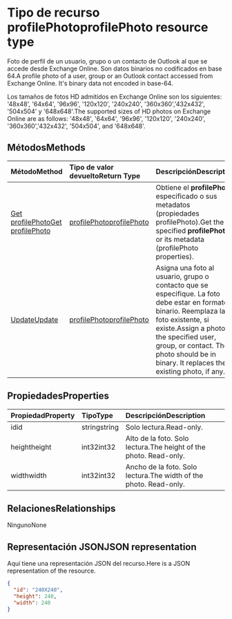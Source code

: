 # <a name="profilephoto-resource-type"></a><span data-ttu-id="3d5bb-101">Tipo de recurso profilePhoto</span><span class="sxs-lookup"><span data-stu-id="3d5bb-101">profilePhoto resource type</span></span>
<span data-ttu-id="3d5bb-p101">Foto de perfil de un usuario, grupo o un contacto de Outlook al que se accede desde Exchange Online. Son datos binarios no codificados en base 64.</span><span class="sxs-lookup"><span data-stu-id="3d5bb-p101">A profile photo of a user, group or an Outlook contact accessed from Exchange Online. It's binary data not encoded in base-64.</span></span>

<span data-ttu-id="3d5bb-104">Los tamaños de fotos HD admitidos en Exchange Online son los siguientes: '48x48', '64x64', '96x96', '120x120', '240x240', '360x360','432x432', '504x504' y '648x648'.</span><span class="sxs-lookup"><span data-stu-id="3d5bb-104">The supported sizes of HD photos on Exchange Online are as follows: '48x48', '64x64', '96x96', '120x120', '240x240', '360x360','432x432', '504x504', and '648x648'.</span></span> 

## <a name="methods"></a><span data-ttu-id="3d5bb-105">Métodos</span><span class="sxs-lookup"><span data-stu-id="3d5bb-105">Methods</span></span>

| <span data-ttu-id="3d5bb-106">Método</span><span class="sxs-lookup"><span data-stu-id="3d5bb-106">Method</span></span>       | <span data-ttu-id="3d5bb-107">Tipo de valor devuelto</span><span class="sxs-lookup"><span data-stu-id="3d5bb-107">Return Type</span></span>  |<span data-ttu-id="3d5bb-108">Descripción</span><span class="sxs-lookup"><span data-stu-id="3d5bb-108">Description</span></span>|
|:---------------|:--------|:----------|
|[<span data-ttu-id="3d5bb-109">Get profilePhoto</span><span class="sxs-lookup"><span data-stu-id="3d5bb-109">Get profilePhoto</span></span>](../api/profilephoto_get.md) | [<span data-ttu-id="3d5bb-110">profilePhoto</span><span class="sxs-lookup"><span data-stu-id="3d5bb-110">profilePhoto</span></span>](profilephoto.md) |<span data-ttu-id="3d5bb-111">Obtiene el **profilePhoto** especificado o sus metadatos (propiedades profilePhoto).</span><span class="sxs-lookup"><span data-stu-id="3d5bb-111">Get the specified **profilePhoto** or its metadata (profilePhoto properties).</span></span>|
|[<span data-ttu-id="3d5bb-112">Update</span><span class="sxs-lookup"><span data-stu-id="3d5bb-112">Update</span></span>](../api/profilephoto_update.md) | [<span data-ttu-id="3d5bb-113">profilePhoto</span><span class="sxs-lookup"><span data-stu-id="3d5bb-113">profilePhoto</span></span>](profilephoto.md)  |<span data-ttu-id="3d5bb-p102">Asigna una foto al usuario, grupo o contacto que se especifique. La foto debe estar en formato binario. Reemplaza la foto existente, si existe.</span><span class="sxs-lookup"><span data-stu-id="3d5bb-p102">Assign a photo to the specified user, group, or contact. The photo should be in binary. It replaces the existing photo, if any.</span></span>|

## <a name="properties"></a><span data-ttu-id="3d5bb-117">Propiedades</span><span class="sxs-lookup"><span data-stu-id="3d5bb-117">Properties</span></span>
| <span data-ttu-id="3d5bb-118">Propiedad</span><span class="sxs-lookup"><span data-stu-id="3d5bb-118">Property</span></span>     | <span data-ttu-id="3d5bb-119">Tipo</span><span class="sxs-lookup"><span data-stu-id="3d5bb-119">Type</span></span>   |<span data-ttu-id="3d5bb-120">Descripción</span><span class="sxs-lookup"><span data-stu-id="3d5bb-120">Description</span></span>|
|:---------------|:--------|:----------|
|<span data-ttu-id="3d5bb-121">id</span><span class="sxs-lookup"><span data-stu-id="3d5bb-121">id</span></span>|<span data-ttu-id="3d5bb-122">string</span><span class="sxs-lookup"><span data-stu-id="3d5bb-122">string</span></span>|<span data-ttu-id="3d5bb-123">Solo lectura.</span><span class="sxs-lookup"><span data-stu-id="3d5bb-123">Read-only.</span></span>|
|<span data-ttu-id="3d5bb-124">height</span><span class="sxs-lookup"><span data-stu-id="3d5bb-124">height</span></span>|<span data-ttu-id="3d5bb-125">int32</span><span class="sxs-lookup"><span data-stu-id="3d5bb-125">int32</span></span>|<span data-ttu-id="3d5bb-p103">Alto de la foto. Solo lectura.</span><span class="sxs-lookup"><span data-stu-id="3d5bb-p103">The height of the photo. Read-only.</span></span>|
|<span data-ttu-id="3d5bb-128">width</span><span class="sxs-lookup"><span data-stu-id="3d5bb-128">width</span></span>|<span data-ttu-id="3d5bb-129">int32</span><span class="sxs-lookup"><span data-stu-id="3d5bb-129">int32</span></span>|<span data-ttu-id="3d5bb-p104">Ancho de la foto. Solo lectura.</span><span class="sxs-lookup"><span data-stu-id="3d5bb-p104">The width of the photo. Read-only.</span></span>|

## <a name="relationships"></a><span data-ttu-id="3d5bb-132">Relaciones</span><span class="sxs-lookup"><span data-stu-id="3d5bb-132">Relationships</span></span>
<span data-ttu-id="3d5bb-133">Ninguno</span><span class="sxs-lookup"><span data-stu-id="3d5bb-133">None</span></span>


## <a name="json-representation"></a><span data-ttu-id="3d5bb-134">Representación JSON</span><span class="sxs-lookup"><span data-stu-id="3d5bb-134">JSON representation</span></span>

<span data-ttu-id="3d5bb-135">Aquí tiene una representación JSON del recurso.</span><span class="sxs-lookup"><span data-stu-id="3d5bb-135">Here is a JSON representation of the resource.</span></span>

<!--{
  "blockType": "resource",
  "baseType": "microsoft.graph.entity",
  "optionalProperties": [],
  "isMediaEntity": true,
  "keyProperty": "id",
  "@odata.type": "microsoft.graph.profilePhoto"
}-->

```json
{
  "id": "240X240",
  "height": 240,
  "width": 240
}

```
<!-- uuid: 8fcb5dbc-d5aa-4681-8e31-b001d5168d79
2015-10-25 14:57:30 UTC -->
<!-- {
  "type": "#page.annotation",
  "description": "profilePhoto resource",
  "keywords": "",
  "section": "documentation",
  "tocPath": ""
}-->

